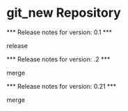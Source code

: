 # git_new Repository

*** Release notes for version: 0.1 ***

release

*** Release notes for version: .2 ***

merge

*** Release notes for version: 0.21 ***

merge